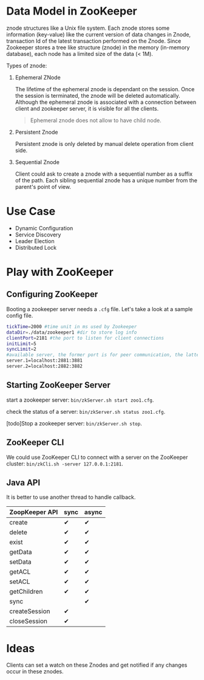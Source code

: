 # Data Model in ZooKeeper
znode structures like a Unix file system. Each znode stores some information (key-value) like the current version of data changes in Znode, transaction Id of the latest transaction performed on the Znode. Since Zookeeper stores a tree like structure (znode) in the memory (in-memory database), each node has a limited size of the data (< 1M).

Types of znode:
1. Ephemeral ZNode

    The lifetime of the ephemeral znode is dependant on the session. Once the session is terminated, the znode will be deleted automatically. Although the ephemeral znode is associated with a connection between client and zookeeper server, it is visible for all the clients.

    > Ephemeral znode does not allow to have child node.

2. Persistent Znode

    Persistent znode is only deleted by manual delete operation from client side.

3. Sequential Znode

    Client could ask to create a znode with a sequential number as a suffix of the path. Each sibling sequential znode has a unique number from the parent's point of view.

# Use Case
- Dynamic Configuration
- Service Discovery
- Leader Election
- Distributed Lock

# Play with ZooKeeper
## Configuring ZooKeeper
Booting a zookeeper server needs a `.cfg` file. Let's take a look at a sample config file.
```bash
tickTime=2000 #time unit in ms used by Zookeeper
dataDir=./data/zookeeper1 #dir to store log info
clientPort=2181 #the port to listen for client connections
initLimit=5
syncLimit=2
#available server, the former port is for peer communication, the latter port is for leader election (TCP)
server.1=localhost:2881:3881
server.2=localhost:2882:3882
```
## Starting ZooKeeper Server
start a zookeeper server: `bin/zkServer.sh start zoo1.cfg`.

check the status of a server: `bin/zkServer.sh status zoo1.cfg`.

[todo]Stop a zookeeper server: `bin/zkServer.sh stop`.

## ZooKeeper CLI
We could use ZooKeeper CLI to connect with a server on the ZooKeeper cluster: `bin/zkCli.sh -server 127.0.0.1:2181`.


## Java API
It is better to use another thread to handle callback.

| ZoopKeeper API | sync | async|
|--|--|--|
|create| ✔︎| ✔︎|
|delete| ✔︎| ✔︎|
|exist| ✔︎| ✔︎|
|getData| ✔︎| ✔︎|
|setData| ✔︎| ✔︎|
|getACL| ✔︎| ✔︎|
|setACL| ✔︎| ✔︎|
|getChildren| ✔︎| ✔︎|
|sync| | ✔︎|
|createSession| ✔︎| |
|closeSession| ✔︎| |

# Ideas
Clients can set a watch on these Znodes and get notified if any changes occur in these znodes.